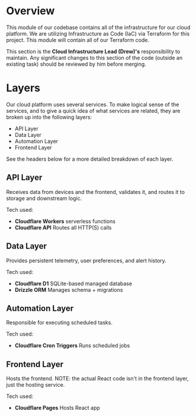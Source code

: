 # Overview
This module of our codebase contains all of the infrastructure for our cloud platform. We are utilizing Infrastructure as Code (IaC) via Terraform for this project. This module will contain all of our Terraform code.

This section is the **Cloud Infrastructure Lead (Drew)'s** responsibility to maintain. Any significant changes to this section of the code (outside an existing task) should be reviewed by him before merging.

# Layers
Our cloud platform uses several services. To make logical sense of the services, and to give a quick idea of what services are related, they are broken up into the following layers:
- API Layer
- Data Layer
- Automation Layer
- Frontend Layer

See the headers below for a more detailed breakdown of each layer.

## API Layer
Receives data from devices and the frontend, validates it, and routes it to storage and downstream logic.

Tech used:
- **Cloudflare Workers** serverless functions
- **Cloudflare API** Routes all HTTP(S) calls

## Data Layer
Provides persistent telemetry, user preferences, and alert history.

Tech used:
- **Cloudflare D1** SQLite-based managed database
- **Drizzle ORM** Manages schema + migrations

## Automation Layer
Responsible for executing scheduled tasks.

Tech used:
- **Cloudflare Cron Triggers** Runs scheduled jobs

## Frontend Layer
Hosts the frontend. NOTE: the actual React code isn't in the frontend layer, just the hosting service.

Tech used:
- **Cloudflare Pages** Hosts React app

